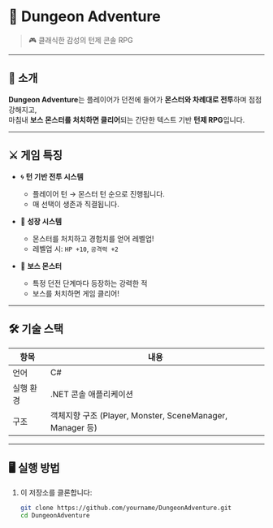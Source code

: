# 🐉 Dungeon Adventure  
> 🎮 클래식한 감성의 턴제 콘솔 RPG

---

## 📖 소개

**Dungeon Adventure**는 플레이어가 던전에 들어가 **몬스터와 차례대로 전투**하며 점점 강해지고,  
마침내 **보스 몬스터를 처치하면 클리어**되는 간단한 텍스트 기반 **턴제 RPG**입니다.

---

## ⚔️ 게임 특징

- 🌀 **턴 기반 전투 시스템**  
  - 플레이어 턴 → 몬스터 턴 순으로 진행됩니다.
  - 매 선택이 생존과 직결됩니다.

- 💪 **성장 시스템**  
  - 몬스터를 처치하고 경험치를 얻어 레벨업!  
  - 레벨업 시: `HP +10`, `공격력 +2`

- 👑 **보스 몬스터**  
  - 특정 던전 단계마다 등장하는 강력한 적  
  - 보스를 처치하면 게임 클리어!

---

## 🛠️ 기술 스택

| 항목       | 내용                 |
|------------|----------------------|
| 언어       | C#                   |
| 실행 환경 | .NET 콘솔 애플리케이션 |
| 구조       | 객체지향 구조 (Player, Monster, SceneManager, Manager 등) |

---

## 🖥️ 실행 방법

1. 이 저장소를 클론합니다:

   ```bash
   git clone https://github.com/yourname/DungeonAdventure.git
   cd DungeonAdventure
